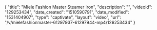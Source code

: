 {
    "title": "Miele Fashion Master Steamer Iron",
    "description": "",
    "videoid": "129253434",
    "date_created": "1510590791",
    "date_modified": "1531404907",
    "type": "captivate",
    "layout": "video",
    "url": "\/v\/mielefashionmaster-61297937-61297944-mp4\/129253434"
}